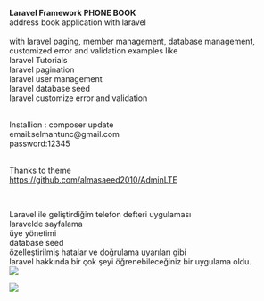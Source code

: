 <strong>Laravel Framework PHONE BOOK</strong> <br>
address book application with laravel<br>
<br>
with laravel paging, member management, database management, customized error and validation examples like
<br>
laravel Tutorials<br>
laravel pagination <br>
laravel user management<br>
laravel database seed<br>
laravel customize error and validation<br>

<br>
Installion : composer update <br>
email:selmantunc@gmail.com<br>
password:12345<br>
<br>

Thanks to theme <br>
https://github.com/almasaeed2010/AdminLTE

<br>

Laravel ile geliştirdiğim telefon defteri uygulaması 
<br>
laravelde sayfalama 
<br>
üye yönetimi
<br>
database seed
<br>
özelleştirilmiş hatalar ve doğrulama uyarıları gibi 
<br>
laravel hakkında bir çok şeyi öğrenebileceğiniz bir uygulama oldu.
<br>
<img  src="http://1.downloader.disk.yandex.com.tr/preview/410bede0f2e50a0edbc083eaf5c9a488e77c6137840a4eb2fddc81ea66362b61/inf/WjAdVrSWL5DBHiflnx-oSVzZaBRvpi1bdrg3bR6WeL-utfLGPcvdj0OswGETk1XaGgBEHUfLeE2gZgH_dlvP7w%3D%3D?uid=0&filename=r1png&disposition=inline&hash=&limit=0&content_type=image%2Fpng&tknv=v2&size=XXL&crop=0">


<img  src="https://leto24e.storage.yandex.net/rdisk/4f9a0da2134a46a468cfb44af3db8b572876d12aa092b16401ff023efb3a0972/inf/OHblwSVrboPA4aaSF7rGhS_xIKkEHDQj2-HYbsxlDOPDcZ5PAd2M5R3i2IoYQGpMWrAE_k_u-h7wYMjh_R6DdA==?uid=0&filename=r2.png&disposition=inline&hash=&limit=0&content_type=image%2Fpng&tknv=v2&rtoken=876553fcd08c3e4d9acc94b407c85688&force_default=no">

